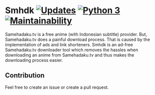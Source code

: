 # Smhdk [![Updates](https://pyup.io/repos/github/p4kl0nc4t/Smhdk/shield.svg)](https://pyup.io/repos/github/p4kl0nc4t/Smhdk/) [![Python 3](https://pyup.io/repos/github/p4kl0nc4t/Smhdk/python-3-shield.svg)](https://pyup.io/repos/github/p4kl0nc4t/Smhdk/) [![Maintainability](https://api.codeclimate.com/v1/badges/d0352a71d310d0be9a84/maintainability)](https://codeclimate.com/github/p4kl0nc4t/Smhdk/maintainability)

Samehadaku.tv is a free anime (with Indonesian subtitle) provider. But, Samehadaku.tv does a painful download process. That is caused by the implementation of ads and link shorteners. Smhdk is an ad-free Samehadaku.tv downloader tool which removes the hassles when downloading an anime from Samehadaku.tv and thus makes the downloading process easier.

## Contribution
Feel free to create an issue or create a pull request.
